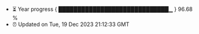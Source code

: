 - ⏳ Year progress { █████████████████████████████▁ } 96.68 %
- ⏰ Updated on Tue, 19 Dec 2023 21:12:33 GMT


